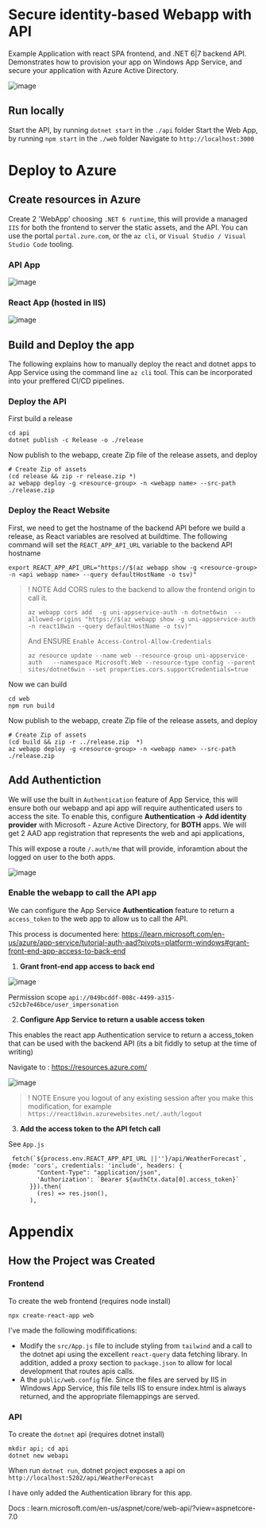 
# Secure identity-based Webapp with API

Example Application with react SPA frontend, and .NET 6|7 backend API. Demonstrates how to provision your app on Windows App Service, and secure your application with Azure Active Directory.


![image](https://user-images.githubusercontent.com/1034202/221564349-1199948c-7280-4990-a0cb-62e1eb872362.png)

## Run locally

Start the API, by running `dotnet start` in the `./api` folder
Start the Web App, by running `npm start` in the `./web` folder
Navigate to `http://localhost:3000`


# Deploy to Azure

## Create resources in Azure

Create 2 'WebApp' choosing `.NET 6 runtime`, this will provide a managed `IIS` for both the frontend to server the static assets, and the API. You can use the portal `portal.zure.com`, or the `az cli`, or `Visual Studio / Visual Studio Code` tooling. 

### API App
![image](https://user-images.githubusercontent.com/1034202/221536452-a22d01eb-c661-4dfe-8cd8-238d2bba0b5c.png)

### React App (hosted in IIS)
![image](https://user-images.githubusercontent.com/1034202/221536667-4f8462bc-e855-43ba-829f-49264e1f4a0e.png)


## Build and Deploy the app

The following explains how to manually deploy the react and dotnet apps to App Service using the command line `az cli` tool.  This can be incorporated into your preffered CI/CD pipelines.

### Deploy the API

First build a release

```
cd api
dotnet publish -c Release -o ./release
```

Now publish to the webapp, create Zip file of the release assets, and deploy
```
# Create Zip of assets
(cd release && zip -r release.zip *)
az webapp deploy -g <resource-group> -n <webapp name> --src-path ./release.zip
```


### Deploy the React Website


First, we need to get the hostname of the backend API before we build a release, as React variables are resolved at buildtime.  The following command will set the `REACT_APP_API_URL` variable to the backend API hostname

```
export REACT_APP_API_URL="https://$(az webapp show -g <resource-group> -n <api webapp name> --query defaultHostName -o tsv)"
```

 > ! NOTE
 > Add CORS rules to the backend to allow the frontend origin to call it.
 > ```
 > az webapp cors add  -g uni-appservice-auth -n dotnet6win  --allowed-origins "https://$(az webapp show -g uni-appservice-auth -n react18win --query defaultHostName -o tsv)"
 > ```
 >
 > And ENSURE `Enable Access-Control-Allow-Credentials`
 > ```
 > az resource update --name web --resource-group uni-appservice-auth   --namespace Microsoft.Web --resource-type config --parent sites/dotnet6win --set properties.cors.supportCredentials=true
 >

Now we can build

```
cd web
npm run build
```

Now publish to the webapp, create Zip file of the release assets, and deploy
```
# Create Zip of assets
(cd build && zip -r ../release.zip  *)
az webapp deploy -g <resource-group> -n <webapp name> --src-path ./release.zip
```

## Add Authentiction

We will use the built in `Authentication` feature of App Service,  this will ensure both our webapp and api app will require authenticated users to access the site. To enable this, configure  **Authentication -> Add identity provider** with Microsoft - Azure Active Directory, for **BOTH** apps. We will get 2 AAD app registration that represents the web and api applications, 

This will expose a route `/.auth/me` that will provide, inforamtion about the logged on user to the both apps.


![image](https://user-images.githubusercontent.com/1034202/221538329-1dda8791-7ab6-4cbb-bffc-42d19566b866.png)


###  Enable the webapp to call the API app

We can configure the App Service **Authentication** feature to return a `access_token` to the web app to allow us to call the API.

This process is documented here: https://learn.microsoft.com/en-us/azure/app-service/tutorial-auth-aad?pivots=platform-windows#grant-front-end-app-access-to-back-end

1. **Grant front-end app access to back end**

![image](https://user-images.githubusercontent.com/1034202/221545563-655f7924-37c3-4f67-b13b-db6e37df5dd8.png)


Permission scope `api://049bcddf-008c-4499-a315-c52cb7e46bce/user_impersonation`

2. **Configure App Service to return a usable access token**

This enables the react app Authentication service to return a access_token that can be used with the backend API (its a bit fiddly to setup at the time of writing)

Navigate to : https://resources.azure.com/

![image](https://user-images.githubusercontent.com/1034202/221547826-c3961e0c-5e6b-4b03-98c6-2fbb36710241.png)


> ! NOTE
> Ensure you logout of any existing session after you make this modification, for example `https://react18win.azurewebsites.net/.auth/logout`

3. **Add the access token to the API fetch call**

See `App.js`
```
 fetch(`${process.env.REACT_APP_API_URL ||''}/api/WeatherForecast`, {mode: 'cors', credentials: 'include', headers: {
        "Content-Type": "application/json",
        'Authorization': `Bearer ${authCtx.data[0].access_token}`
      }}).then(
        (res) => res.json(),
      ),
```

# Appendix

## How the Project was Created

### Frontend

To create the web frontend (requires node install)

```
npx create-react-app web
```

I've made the following modififications:
 * Modify the `src/App.js` file to include styling from `tailwind` and a call to the dotnet api using the excellent `react-query` data fetching library.  In addition, added a proxy section to `package.json` to allow for local development that routes apis calls.
 * A the `public/web.config` file.  Since the files are served by IIS in Windows App Service, this file tells IIS to ensure index.html is always returned, and the appropriate filemappings are served.


### API

To create the `dotnet` api (requires dotnet install)

```
mkdir api; cd api
dotnet new webapi
```

When run `dotnet run`, dotnet project exposes a api on `http://localhost:5202/api/WeatherForecast`

I have only added the Authentication library for this app.

Docs : learn.microsoft.com/en-us/aspnet/core/web-api/?view=aspnetcore-7.0
